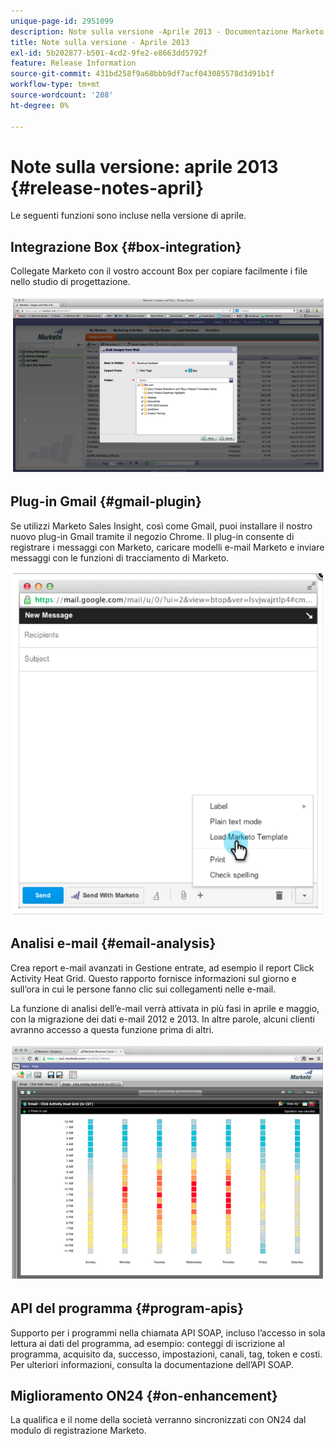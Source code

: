 ```yaml
---
unique-page-id: 2951099
description: Note sulla versione -Aprile 2013 - Documentazione Marketo - Documentazione del prodotto
title: Note sulla versione - Aprile 2013
exl-id: 5b202877-b501-4cd2-9fe2-e8663dd5792f
feature: Release Information
source-git-commit: 431bd258f9a68bbb9df7acf043085578d3d91b1f
workflow-type: tm+mt
source-wordcount: '208'
ht-degree: 0%

---
```


# Note sulla versione: aprile 2013 {#release-notes-april}

Le seguenti funzioni sono incluse nella versione di aprile.

## Integrazione Box {#box-integration}

Collegate Marketo con il vostro account Box per copiare facilmente i file nello studio di progettazione.

![](assets/image2014-9-22-15-3a47-3a56.png)

## Plug-in Gmail {#gmail-plugin}

Se utilizzi Marketo Sales Insight, così come Gmail, puoi installare il nostro nuovo plug-in Gmail tramite il negozio Chrome. Il plug-in consente di registrare i messaggi con Marketo, caricare modelli e-mail Marketo e inviare messaggi con le funzioni di tracciamento di Marketo.

![](assets/image2014-9-22-15-3a48-3a57.png)

## Analisi e-mail {#email-analysis}

Crea report e-mail avanzati in Gestione entrate, ad esempio il report Click Activity Heat Grid. Questo rapporto fornisce informazioni sul giorno e sull’ora in cui le persone fanno clic sui collegamenti nelle e-mail.

La funzione di analisi dell’e-mail verrà attivata in più fasi in aprile e maggio, con la migrazione dei dati e-mail 2012 e 2013. In altre parole, alcuni clienti avranno accesso a questa funzione prima di altri.

![](assets/image2014-9-22-15-3a49-3a16.png)

## API del programma {#program-apis}

Supporto per i programmi nella chiamata API SOAP, incluso l’accesso in sola lettura ai dati del programma, ad esempio: conteggi di iscrizione al programma, acquisito da, successo, impostazioni, canali, tag, token e costi. Per ulteriori informazioni, consulta la documentazione dell’API SOAP.

## Miglioramento ON24 {#on-enhancement}

La qualifica e il nome della società verranno sincronizzati con ON24 dal modulo di registrazione Marketo.
